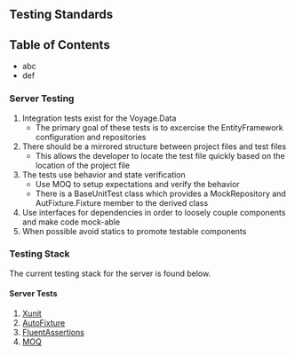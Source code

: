 ## Testing Standards

## Table of Contents
* abc
* def

### Server Testing 
1. Integration tests exist for the Voyage.Data
   - The primary goal of these tests is to excercise the EntityFramework configuration and repositories
2. There should be a mirrored structure between project files and test files
   - This allows the developer to locate the test file quickly based on the location of the project file
3. The tests use behavior and state verification
   - Use MOQ to setup expectations and verify the behavior
   - There is a BaseUnitTest class which provides a MockRepository and AutFixture.Fixture member to the 
     derived class
4. Use interfaces for dependencies in order to loosely couple components and make code mock-able
5. When possible avoid statics to promote testable components

### Testing Stack
The current testing stack for the server is found below. 

#### Server Tests
1. [Xunit](https://xunit.github.io/)
2. [AutoFixture](https://github.com/AutoFixture/AutoFixture)
3. [FluentAssertions](http://www.fluentassertions.com/)
4. [MOQ](https://github.com/moq/moq4)
